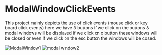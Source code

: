 # ModalWindowClickEvents
This project mainly depicts the use of click events (mouse click or key board click events)
here we have 3 buttons if we click on the buttons 3 modal windows will be displayed if we click on x button these windows will be closed or even if we click on the esc button the windows will be cosed.

![ModalWindow1](https://github.com/DanthuluriSatya/ModalWindowClickEvents/assets/54783024/ec11282c-1d6b-4292-bd6c-733ded9a2752)
![modal window2](https://github.com/DanthuluriSatya/ModalWindowClickEvents/assets/54783024/719cffc6-efaf-4924-afc1-27ffb5947f2a)
